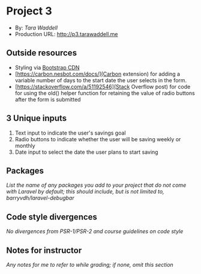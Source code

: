# Project 3
+ By: *Tara Waddell*
+ Production URL: <http://p3.tarawaddell.me>

## Outside resources
* Styling via [Bootstrap CDN](https://www.bootstrapcdn.com)
* [https://carbon.nesbot.com/docs/](Carbon extension) for adding a variable number of days to the start date the user selects in the form.
* [https://stackoverflow.com/a/51192546](Stack Overflow post) for code for using the old() helper function for retaining the value of radio buttons after the form is submitted


## 3 Unique inputs
1. Text input to indicate the user's savings goal
2. Radio buttons to indicate whether the user will be saving weekly or monthly
3. Date input to select the date the user plans to start saving

## Packages
*List the name of any packages you add to your project that do not come with Laravel by default; this should include, but is not limited to, barryvdh/laravel-debugbar*

## Code style divergences
*No divergences from PSR-1/PSR-2 and course guidelines on code style*

## Notes for instructor
*Any notes for me to refer to while grading; if none, omit this section*